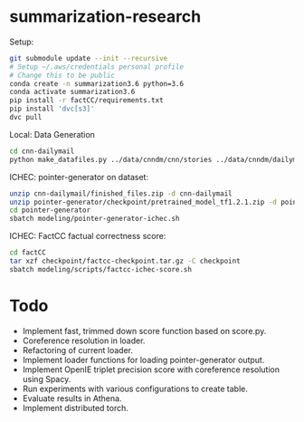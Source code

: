 # summarization-research

Setup:
```bash
git submodule update --init --recursive
# Setup ~/.aws/credentials personal profile
# Change this to be public
conda create -n summarization3.6 python=3.6
conda activate summarization3.6
pip install -r factCC/requirements.txt
pip install 'dvc[s3]'
dvc pull
```


Local: Data Generation
```bash
cd cnn-dailymail
python make_datafiles.py ../data/cnndm/cnn/stories ../data/cnndm/dailymail/stories
```

ICHEC: pointer-generator on dataset:
```bash
unzip cnn-dailymail/finished_files.zip -d cnn-dailymail
unzip pointer-generator/checkpoint/pretrained_model_tf1.2.1.zip -d pointer-generator/checkpoint
cd pointer-generator
sbatch modeling/pointer-generator-ichec.sh
```

ICHEC: FactCC factual correctness score:
```bash
cd factCC
tar xzf checkpoint/factcc-checkpoint.tar.gz -C checkpoint
sbatch modeling/scripts/factcc-ichec-score.sh
```


# Todo
* Implement fast, trimmed down score function based on score.py.
* Coreference resolution in loader.
* Refactoring of current loader.
* Implement loader functions for loading pointer-generator output.
* Implement OpenIE triplet precision score with coreference resolution using Spacy.
* Run experiments with various configurations to create table.
* Evaluate results in Athena.
* Implement distributed torch.